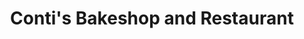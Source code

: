 ---
title: "Conti's Bakeshop and Restaurant"
url: /pasay/contis-bakeshop-and-restaurant/
shop: Bäckerei
---